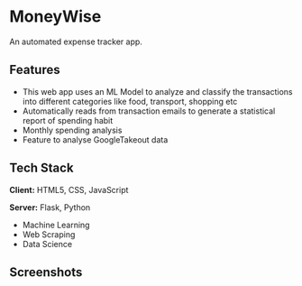 
# MoneyWise
An automated expense tracker app.

## Features

- This web app uses an ML Model to analyze and classify the transactions into different categories like food, transport, shopping etc
- Automatically reads from transaction emails to generate a statistical report of spending habit
- Monthly spending analysis
- Feature to analyse GoogleTakeout data


## Tech Stack

**Client:** HTML5, CSS, JavaScript

**Server:** Flask, Python

- Machine Learning
- Web Scraping 
- Data Science



## Screenshots


